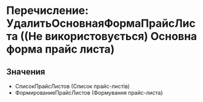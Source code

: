 ﻿# Перечисление: УдалитьОсновнаяФормаПрайсЛиста ((Не використовується) Основна форма прайс листа)

## Значения

- СписокПрайсЛистов (Список прайс-листів)
- ФормированиеПрайсЛистов (Формування прайс-листа)

